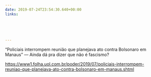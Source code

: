 ```yaml
---
date: 2019-07-24T23:54:30.640+00:00
links:





---
```


“Policiais interrompem reunião que planejava ato contra Bolsonaro em Manaus” — Ainda dá pra dizer que não é fascismo?

https://www1.folha.uol.com.br/poder/2019/07/policiais-interrompem-reuniao-que-planejava-ato-contra-bolsonaro-em-manaus.shtml